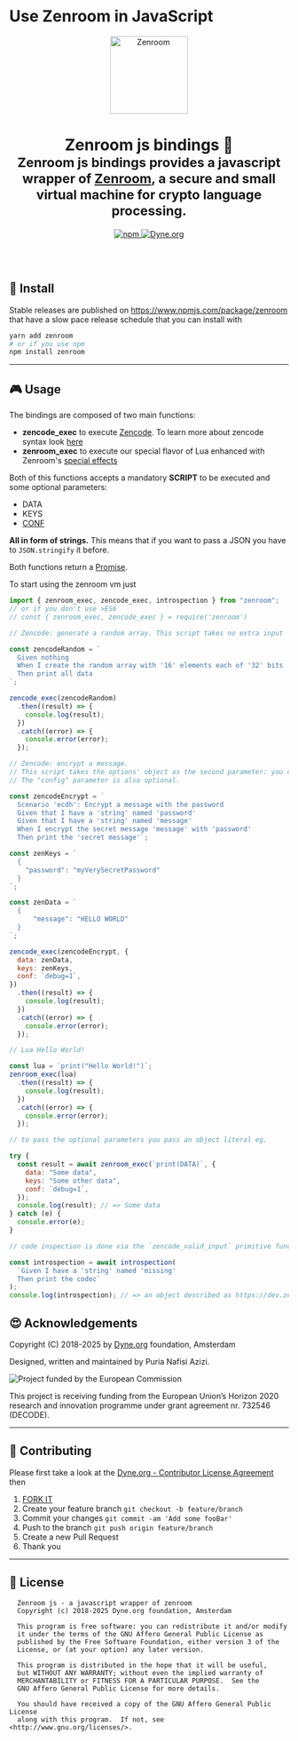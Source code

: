 # Use Zenroom in JavaScript

<p align="center">
 <a href="https://dev.zenroom.org/">
    <img src="https://raw.githubusercontent.com/dyne/Zenroom/master/docs/_media/images/zenroom_logo.png" height="140" alt="Zenroom">
  </a>
</p>

<h1 align="center">
  Zenroom js bindings 🧰</br>
  <sub>Zenroom js bindings provides a javascript wrapper of <a href="https://github.com/dyne/Zenroom">Zenroom</a>, a secure and small virtual machine for crypto language processing.</sub>
</h1>

<p align="center">
  <a href="https://badge.fury.io/js/zenroom">
    <img alt="npm" src="https://img.shields.io/npm/v/zenroom.svg">
  </a>
  <a href="https://dyne.org">
    <img src="https://img.shields.io/badge/%3C%2F%3E%20with%20%E2%9D%A4%20by-Dyne.org-blue.svg" alt="Dyne.org">
  </a>
</p>

<br><br>

## 💾 Install

Stable releases are published on https://www.npmjs.com/package/zenroom that
have a slow pace release schedule that you can install with

```bash
yarn add zenroom
# or if you use npm
npm install zenroom
```

---

## 🎮 Usage

The bindings are composed of two main functions:

- **zencode_exec** to execute [Zencode](https://dev.zenroom.org/#/pages/zencode-intro?id=smart-contracts-in-human-language). To learn more about zencode syntax look [here](https://dev.zenroom.org/#/pages/zencode-cookbook-intro)
- **zenroom_exec** to execute our special flavor of Lua enhanced with Zenroom's [special effects](https://dev.zenroom.org/#/pages/lua)

Both of this functions accepts a mandatory **SCRIPT** to be executed and some optional parameters:

- DATA
- KEYS
- [CONF](https://dev.zenroom.org/#/pages/zenroom-config)

**All in form of strings.** This means that if you want to pass a JSON you have to `JSON.stringify` it before.

Both functions return a [Promise](https://developer.mozilla.org/en-US/docs/Web/JavaScript/Reference/Global_Objects/Promise).

To start using the zenroom vm just

```js
import { zenroom_exec, zencode_exec, introspection } from "zenroom";
// or if you don't use >ES6
// const { zenroom_exec, zencode_exec } = require('zenroom')

// Zencode: generate a random array. This script takes no extra input

const zencodeRandom = `
  Given nothing
  When I create the random array with '16' elements each of '32' bits
  Then print all data
`;

zencode_exec(zencodeRandom)
  .then((result) => {
    console.log(result);
  })
  .catch((error) => {
    console.error(error);
  });

// Zencode: encrypt a message.
// This script takes the options' object as the second parameter: you can include data and/or keys as input.
// The "config" parameter is also optional.

const zencodeEncrypt = `
  Scenario 'ecdh': Encrypt a message with the password
  Given that I have a 'string' named 'password'
  Given that I have a 'string' named 'message'
  When I encrypt the secret message 'message' with 'password'
  Then print the 'secret message'`;

const zenKeys = `
  {
    "password": "myVerySecretPassword"
  }
`;

const zenData = `
  {
      "message": "HELLO WORLD"
  }
`;

zencode_exec(zencodeEncrypt, {
  data: zenData,
  keys: zenKeys,
  conf: `debug=1`,
})
  .then((result) => {
    console.log(result);
  })
  .catch((error) => {
    console.error(error);
  });

// Lua Hello World!

const lua = `print("Hello World!")`;
zenroom_exec(lua)
  .then((result) => {
    console.log(result);
  })
  .catch((error) => {
    console.error(error);
  });

// to pass the optional parameters you pass an object literal eg.

try {
  const result = await zenroom_exec(`print(DATA)`, {
    data: "Some data",
    keys: "Some other data",
    conf: `debug=1`,
  });
  console.log(result); // => Some data
} catch (e) {
  console.error(e);
}

// code inspection is done via the `zencode_valid_input` primitive function or by a utility `introspect`

const introspection = await introspection(
  `Given I have a 'string' named 'missing'
  Then print the codec`
);
console.log(introspection); // => an object described as https://dev.zenroom.org/#/pages/how-to-embed?id=input-validation
```

## 😍 Acknowledgements

Copyright (C) 2018-2025 by [Dyne.org](https://www.dyne.org) foundation, Amsterdam

Designed, written and maintained by Puria Nafisi Azizi.

<img src="https://upload.wikimedia.org/wikipedia/commons/8/84/European_Commission.svg" class="pic" alt="Project funded by the European Commission">

This project is receiving funding from the European Union’s Horizon 2020 research and innovation programme under grant agreement nr. 732546 (DECODE).

---

## 👤 Contributing

Please first take a look at the [Dyne.org - Contributor License Agreement](CONTRIBUTING.md) then

1.  [FORK IT](https://github.com/puria/zenroomjs/fork)
2.  Create your feature branch `git checkout -b feature/branch`
3.  Commit your changes `git commit -am 'Add some fooBar'`
4.  Push to the branch `git push origin feature/branch`
5.  Create a new Pull Request
6.  Thank you

---

## 💼 License

      Zenroom js - a javascript wrapper of zenroom
      Copyright (c) 2018-2025 Dyne.org foundation, Amsterdam

      This program is free software: you can redistribute it and/or modify
      it under the terms of the GNU Affero General Public License as
      published by the Free Software Foundation, either version 3 of the
      License, or (at your option) any later version.

      This program is distributed in the hope that it will be useful,
      but WITHOUT ANY WARRANTY; without even the implied warranty of
      MERCHANTABILITY or FITNESS FOR A PARTICULAR PURPOSE.  See the
      GNU Affero General Public License for more details.

      You should have received a copy of the GNU Affero General Public License
      along with this program.  If not, see <http://www.gnu.org/licenses/>.
